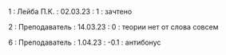 1 : Лейба П.К. : 02.03.23 : 1 : зачтено

2 : Преподаватель : 14.03.23 : 0 : теории нет от слова совсем

6 : Преподаватель : 1.04.23 : -0.1 : антибонус
